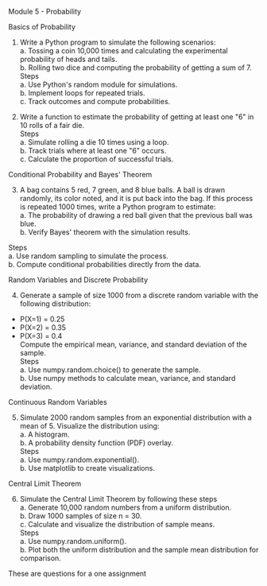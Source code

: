 

Module 5 - Probability



Basics of Probability


1. Write a Python program to simulate the following scenarios:  
  a. Tossing a coin 10,000 times and calculating the experimental probability of heads and tails.  
  b. Rolling two dice and computing the probability of getting a sum of 7.  
  Steps  
      a. Use Python's random module for simulations.  
      b. Implement loops for repeated trials.  
      c. Track outcomes and compute probabilities.  


2. Write a function to estimate the probability of getting at least one "6" in 10 rolls of a fair die.  
  Steps  
      a. Simulate rolling a die 10 times using a loop.  
      b. Track trials where at least one "6" occurs.  
      c. Calculate the proportion of successful trials.




Conditional Probability and Bayes' Theorem


3. A bag contains 5 red, 7 green, and 8 blue balls. A ball is drawn randomly, its color noted, and it is put back into the bag. If this process is repeated 1000 times, write a Python program to estimate:  
  a. The probability of drawing a red ball given that the previous ball was blue.  
  b. Verify Bayes' theorem with the simulation results.  


Steps  
    a. Use random sampling to simulate the process.  
    b. Compute conditional probabilities directly from the data.  






Random Variables and Discrete Probability


4. Generate a sample of size 1000 from a discrete random variable with the following distribution:  
  - P(X=1) = 0.25  
  - P(X=2) = 0.35  
  - P(X=3) = 0.4  
  Compute the empirical mean, variance, and standard deviation of the sample.  
  Steps  
      a. Use numpy.random.choice() to generate the sample.  
      b. Use numpy methods to calculate mean, variance, and standard deviation.






Continuous Random Variables


5. Simulate 2000 random samples from an exponential distribution with a mean of 5. Visualize the distribution using:  
  a. A histogram.  
  b. A probability density function (PDF) overlay.  
  Steps  
      a. Use numpy.random.exponential().  
      b. Use matplotlib to create visualizations.  




Central Limit Theorem


6. Simulate the Central Limit Theorem by following these steps  
  a. Generate 10,000 random numbers from a uniform distribution.  
  b. Draw 1000 samples of size n = 30.  
  c. Calculate and visualize the distribution of sample means.  
  Steps  
      a. Use numpy.random.uniform().  
      b. Plot both the uniform distribution and the sample mean distribution for comparison.
 











These are questions for a one assignment 
